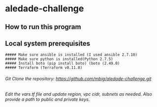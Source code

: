# aledade-challenge

## How to run this program

## Local system prerequisites  

    ##### Make sure ansible is installed (I used ansible 2.7.10)  
    ##### Make sure python is installed(Python 2.7.5)
    ##### Install boto (pip install boto) (boto (2.49.0)
    ##### Terraform (Terraform v0.11.8)
    

###### Git Clone the repository: https://github.com/mbig/aledade-challenge.git
###### Edit the vars.tf file and update region, vpc cidr, subnets as needed. Also provide a path to public and private keys.

